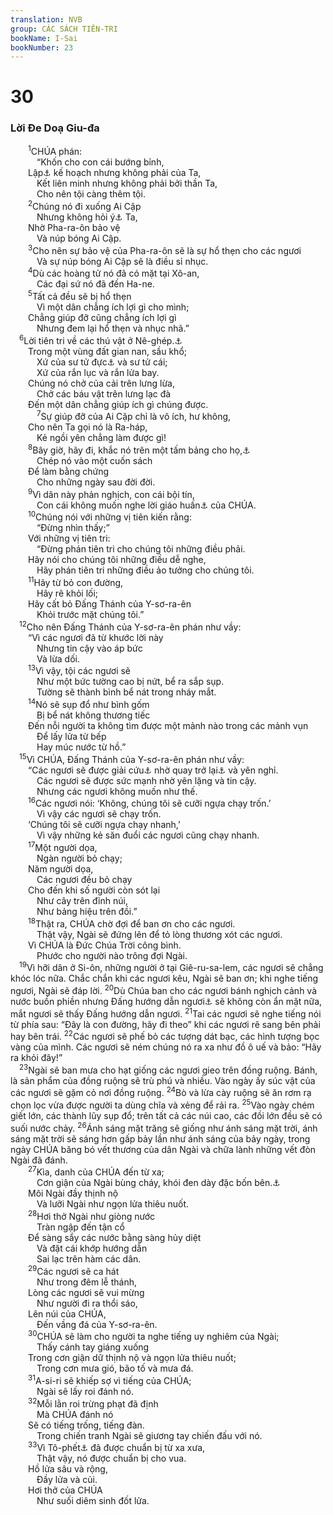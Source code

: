 ```yaml
---
translation: NVB
group: CÁC SÁCH TIÊN-TRI
bookName: I-Sai 
bookNumber: 23
---
```


<div class="title"><h1>30</h1><h3>Lời Đe Doạ Giu-đa </h3></div>
<span class="verse es_30_1">  <sup>1</sup>CHÚA phán: <br/>   “Khốn cho con cái bướng bỉnh, <br/>  Lập<a data-toggle="tooltip" data-placement="bottom" title="Nt: làm">⚓</a> kế hoạch nhưng không phải của Ta, <br/>   Kết liên minh nhưng không phải bởi thần Ta, <br/>   Cho nên tội càng thêm tội. <br/></span>
<span class="verse es_30_2">  <sup>2</sup>Chúng nó đi xuống Ai Cập <br/>   Nhưng không hỏi ý<a data-toggle="tooltip" data-placement="bottom" title="Nt: miệng">⚓</a> Ta, <br/>  Nhờ Pha-ra-ôn bảo vệ <br/>   Và núp bóng Ai Cập. <br/></span>
<span class="verse es_30_3">  <sup>3</sup>Cho nên sự bảo vệ của Pha-ra-ôn sẽ là sự hổ thẹn cho các ngươi <br/>   Và sự núp bóng Ai Cập sẽ là điều sỉ nhục. <br/></span>
<span class="verse es_30_4">  <sup>4</sup>Dù các hoàng tử nó đã có mặt tại Xô-an, <br/>   Các đại sứ nó đã đến Ha-ne. <br/></span>
<span class="verse es_30_5">  <sup>5</sup>Tất cả đều sẽ bị hổ thẹn <br/>   Vì một dân chẳng ích lợi gì cho mình; <br/>  Chẳng giúp đỡ cũng chẳng ích lợi gì <br/>   Nhưng đem lại hổ thẹn và nhục nhã.” <br/></span>
<span class="verse es_30_6"> <sup>6</sup>Lời tiên tri về các thú vật ở Nê-ghép.<a data-toggle="tooltip" data-placement="bottom" title="Tên vùng phía nam Giu-đê">⚓</a><br/>  Trong một vùng đất gian nan, sầu khổ; <br/>   Xứ của sư tử đực<a data-toggle="tooltip" data-placement="bottom" title="Nt: mehem (từ chúng). Một vài bản dịch đề nghị từ này có nguyên âm mè kèm (rống)">⚓</a> và sư tử cái; <br/>   Xứ của rắn lục và rắn lửa bay. <br/>  Chúng nó chở của cải trên lưng lừa, <br/>   Chở các báu vật trên lưng lạc đà <br/>  Đến một dân chẳng giúp ích gì chúng được. <br/></span>
<span class="verse es_30_7">   <sup>7</sup>Sự giúp đỡ của Ai Cập chỉ là vô ích, hư không, <br/>  Cho nên Ta gọi nó là Ra-háp, <br/>   Kẻ ngồi yên chẳng làm được gì! <br/></span>
<span class="verse es_30_8">  <sup>8</sup>Bây giờ, hãy đi, khắc nó trên một tấm bảng cho họ,<a data-toggle="tooltip" data-placement="bottom" title="Ctd: trước mặt họ">⚓</a><br/>   Chép nó vào một cuốn sách <br/>  Để làm bằng chứng <br/>   Cho những ngày sau đời đời. <br/></span>
<span class="verse es_30_9">  <sup>9</sup>Vì dân này phản nghịch, con cái bội tín, <br/>   Con cái không muốn nghe lời giáo huấn<a data-toggle="tooltip" data-placement="bottom" title="Nt: Torah: Kinh Luật">⚓</a> của CHÚA. <br/></span>
<span class="verse es_30_10">  <sup>10</sup>Chúng nói với những vị tiên kiến rằng: <br/>   “Đừng nhìn thấy;” <br/>  Với những vị tiên tri: <br/>   “Đừng phán tiên tri cho chúng tôi những điều phải. <br/>  Hãy nói cho chúng tôi những điều dễ nghe, <br/>   Hãy phán tiên tri những điều ảo tưởng cho chúng tôi. <br/></span>
<span class="verse es_30_11">  <sup>11</sup>Hãy từ bỏ con đường, <br/>   Hãy rẽ khỏi lối; <br/>  Hãy cất bỏ Đấng Thánh của Y-sơ-ra-ên <br/>   Khỏi trước mặt chúng tôi.” <br/></span>
<span class="verse es_30_12"> <sup>12</sup>Cho nên Đấng Thánh của Y-sơ-ra-ên phán như vầy: <br/>  “Vì các ngươi đã từ khước lời này <br/>   Nhưng tin cậy vào áp bức <br/>   Và lừa dối. <br/></span>
<span class="verse es_30_13">  <sup>13</sup>Vì vậy, tội các ngươi sẽ <br/>   Như một bức tường cao bị nứt, bể ra sắp sụp. <br/>   Tường sẽ thành bình bể nát trong nháy mắt. <br/></span>
<span class="verse es_30_14">  <sup>14</sup>Nó sẽ sụp đổ như bình gốm <br/>   Bị bể nát không thương tiếc <br/>  Đến nỗi người ta không tìm được một mảnh nào trong các mảnh vụn <br/>   Để lấy lửa từ bếp <br/>   Hay múc nước từ hồ.” <br/></span>
<span class="verse es_30_15"> <sup>15</sup>Vì CHÚA, Đấng Thánh của Y-sơ-ra-ên phán như vầy: <br/>  “Các ngươi sẽ được giải cứu<a data-toggle="tooltip" data-placement="bottom" title="Ctd: cứu rỗi">⚓</a> nhờ quay trở lại<a data-toggle="tooltip" data-placement="bottom" title="Ctd: ăn năn">⚓</a> và yên nghỉ. <br/>   Các ngươi sẽ được sức mạnh nhờ yên lặng và tin cậy. <br/>   Nhưng các ngươi không muốn như thế. <br/></span>
<span class="verse es_30_16">  <sup>16</sup>Các ngươi nói: ‘Không, chúng tôi sẽ cưỡi ngựa chạy trốn.’ <br/>   Vì vậy các ngươi sẽ chạy trốn. <br/>  ‘Chúng tôi sẽ cưỡi ngựa chạy nhanh,’ <br/>   Vì vậy những kẻ săn đuổi các ngươi cũng chạy nhanh. <br/></span>
<span class="verse es_30_17">  <sup>17</sup>Một người dọa, <br/>   Ngàn người bỏ chạy; <br/>  Năm người dọa, <br/>   Các ngươi đều bỏ chạy <br/>  Cho đến khi số người còn sót lại <br/>   Như cây trên đỉnh núi, <br/>   Như bảng hiệu trên đồi.” <br/></span>
<span class="verse es_30_18">  <sup>18</sup>Thật ra, CHÚA chờ đợi để ban ơn cho các ngươi. <br/>   Thật vậy, Ngài sẽ đứng lên để tỏ lòng thương xót các ngươi. <br/>  Vì CHÚA là Đức Chúa Trời công bình. <br/>   Phước cho người nào trông đợi Ngài. <br/></span>
<span class="verse es_30_19"> <sup>19</sup>Vì hỡi dân ở Si-ôn, những người ở tại Giê-ru-sa-lem, các ngươi sẽ chẳng khóc lóc nữa. Chắc chắn khi các ngươi kêu, Ngài sẽ ban ơn; khi nghe tiếng ngươi, Ngài sẽ đáp lời. </span>
<span class="verse es_30_20"><sup>20</sup>Dù Chúa ban cho các ngươi bánh nghịch cảnh và nước buồn phiền nhưng Đấng hướng dẫn ngươi<a data-toggle="tooltip" data-placement="bottom" title="Nt: moreyka. Cấu trúc của từ này ở số ít, nhưng cũng có thể là số nhiều">⚓</a> sẽ không còn ẩn mặt nữa, mắt ngươi sẽ thấy Đấng hướng dẫn ngươi. </span>
<span class="verse es_30_21"><sup>21</sup>Tai các ngươi sẽ nghe tiếng nói từ phía sau: “Đây là con đường, hãy đi theo” khi các ngươi rẽ sang bên phải hay bên trái. </span>
<span class="verse es_30_22"><sup>22</sup>Các ngươi sẽ phế bỏ các tượng dát bạc, các hình tượng bọc vàng của mình. Các ngươi sẽ ném chúng nó ra xa như đồ ô uế và bảo: “Hãy ra khỏi đây!” <br/></span>
<span class="verse es_30_23"> <sup>23</sup>Ngài sẽ ban mưa cho hạt giống các ngươi gieo trên đồng ruộng. Bánh, là sản phẩm của đồng ruộng sẽ trù phú và nhiều. Vào ngày ấy súc vật của các ngươi sẽ gặm cỏ nơi đồng ruộng. </span>
<span class="verse es_30_24"><sup>24</sup>Bò và lừa cày ruộng sẽ ăn rơm rạ chọn lọc vừa được người ta dùng chĩa và xẻng để rải ra. </span>
<span class="verse es_30_25"><sup>25</sup>Vào ngày chém giết lớn, các thành lũy sụp đổ; trên tất cả các núi cao, các đồi lớn đều sẽ có suối nước chảy. </span>
<span class="verse es_30_26"><sup>26</sup>Ánh sáng mặt trăng sẽ giống như ánh sáng mặt trời, ánh sáng mặt trời sẽ sáng hơn gấp bảy lần như ánh sáng của bảy ngày, trong ngày CHÚA băng bó vết thương của dân Ngài và chữa lành những vết đòn Ngài đã đánh. <br/></span>
<span class="verse es_30_27">  <sup>27</sup>Kìa, danh của CHÚA đến từ xa; <br/>   Cơn giận của Ngài bùng cháy, khói đen dày đặc bốn bên.<a data-toggle="tooltip" data-placement="bottom" title="Nt: không rõ nghĩa">⚓</a><br/>  Môi Ngài đầy thịnh nộ <br/>   Và lưỡi Ngài như ngọn lửa thiêu nuốt. <br/></span>
<span class="verse es_30_28">  <sup>28</sup>Hơi thở Ngài như giòng nước <br/>   Tràn ngập đến tận cổ <br/>  Để sàng sẩy các nước bằng sàng hủy diệt <br/>   Và đặt cái khớp hướng dẫn <br/>   Sai lạc trên hàm các dân. <br/></span>
<span class="verse es_30_29">  <sup>29</sup>Các ngươi sẽ ca hát <br/>   Như trong đêm lễ thánh, <br/>  Lòng các ngươi sẽ vui mừng <br/>   Như người đi ra thổi sáo, <br/>  Lên núi của CHÚA, <br/>   Đến vầng đá của Y-sơ-ra-ên. <br/></span>
<span class="verse es_30_30">  <sup>30</sup>CHÚA sẽ làm cho người ta nghe tiếng uy nghiêm của Ngài; <br/>   Thấy cánh tay giáng xuống <br/>  Trong cơn giận dữ thịnh nộ và ngọn lửa thiêu nuốt; <br/>   Trong cơn mưa gió, bão tố và mưa đá. <br/></span>
<span class="verse es_30_31">  <sup>31</sup>A-si-ri sẽ khiếp sợ vì tiếng của CHÚA; <br/>   Ngài sẽ lấy roi đánh nó. <br/></span>
<span class="verse es_30_32">  <sup>32</sup>Mỗi lằn roi trừng phạt đã định <br/>   Mà CHÚA đánh nó <br/>  Sẽ có tiếng trống, tiếng đàn. <br/>   Trong chiến tranh Ngài sẽ giương tay chiến đấu với nó. <br/></span>
<span class="verse es_30_33">  <sup>33</sup>Vì Tô-phết<a data-toggle="tooltip" data-placement="bottom" title="Một địa điểm gần Giê-ru-sa-lem dùng để tế người vào thời ngoại giáo 2Vua 23:10">⚓</a> đã được chuẩn bị từ xa xưa, <br/>   Thật vậy, nó được chuẩn bị cho vua. <br/>  Hồ lửa sâu và rộng, <br/>   Đầy lửa và củi. <br/>  Hơi thở của CHÚA<br/>   Như suối diêm sinh đốt lửa. <br/></span>
